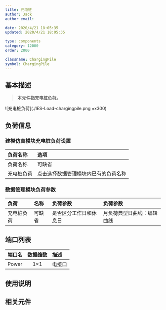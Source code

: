 ```yaml
---
title: 充电桩
author: Jack 
author_email:

date: 2020/4/21 18:05:35
updated: 2020/4/21 18:05:35

type: components
category: 12000
order: 2000

classname: ChargingPile
symbol: ChargingPile
---
```

## 基本描述

> **本元件指充电桩负荷。**

![充电桩负荷](./IES-Load-chargingpile.png =x300)

## 负荷信息

### 建模仿真模块充电桩负荷设置
| 负荷名称 | 选项 |
| :--- | :--- |
| 负荷名称 |  可缺省 |
| 充电桩负荷 |  点击选择数据管理模块内已有的负荷名称 |

### 数据管理模块负荷参数
| 负荷 | 名称 | 负荷参数 | 负荷参数 |
| :--- | :--- | :--- | :--- |
| 充电桩负荷 |  可缺省 | 是否区分工作日和休息日 | 月负荷典型日曲线：编辑曲线 |


## 端口列表

| 端口名 | 数据维数 | 描述 |
| :--- | :--:  | :--- |
|  Power | 1×1  | 电接口  |

## 使用说明



## 相关元件

